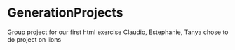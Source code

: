 # GenerationProjects
Group project for our first html exercise
Claudio, Estephanie, Tanya chose to do project on lions
